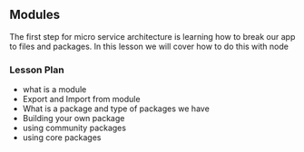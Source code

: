 ## Modules

The first step for micro service architecture is learning how to break our app to files and packages.
In this lesson we will cover how to do this with node

### Lesson Plan

- what is a module
- Export and Import from module
- What is a package and type of packages we have
- Building your own package
- using community packages
- using core packages